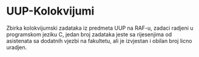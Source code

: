 # UUP-Kolokvijumi
Zbirka kolokvijumski zadataka iz predmeta UUP na RAF-u, zadaci radjeni u programskom jeziku C, 
jedan broj zadataka jeste sa rijesenjima od asistenata sa dodatnih vjezbi na fakultetu, ali je
izvjestan i obilan broj licno uradjen.
